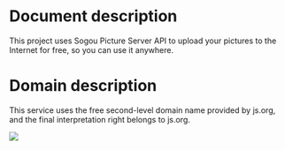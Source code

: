 # Document description

This project uses Sogou Picture Server API to upload your pictures to the Internet for free, so you can use it anywhere.

# Domain description

This service uses the free second-level domain name provided by js.org, and the final interpretation right belongs to js.org.

<img src="https://img04.sogoucdn.com/app/a/100520146/BC923CC2D0937B27EBC3B182784BAABE">
